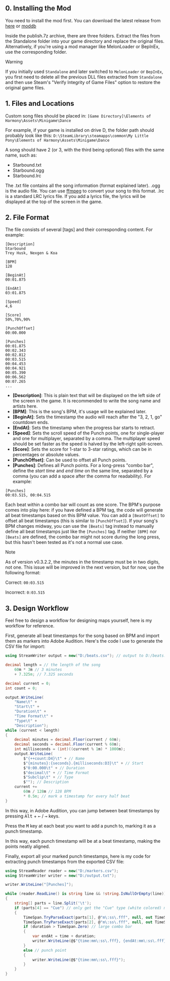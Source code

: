 ## 0. Installing the Mod
You need to install the mod first. You can download the latest release from [here](https://github.com/wd357dui/Elements-of-Harmony/releases/latest) or [moddb](https://www.moddb.com/mods/elements-of-harmony)

Inside the publish.7z archive, there are three folders.
Extract the files from the Standalone folder into your game directory and replace the original files.
Alternatively, if you're using a mod manager like MelonLoader or BepInEx, use the corresponding folder.

> [!WARNING]
> If you initially used `Standalone` and later switched to `MelonLoader` or `BepInEx`,
> you first need to delete all the previous DLL files extracted from `Standalone`
> and then use Steam's "Verify Integrity of Game Files" option to restore the original game files.

## 1. Files and Locations
Custom song files should be placed in:
`[Game Directory]\Elements of Harmony\Assets\Minigame\Dance`

For example, if your game is installed on drive D, the folder path should probably look like this:
`D:\SteamLibrary\steamapps\common\My Little Pony\Elements of Harmony\Assets\Minigame\Dance`

A song should have 2 (or 3, with the third being optional) files with the same name, such as:
- Starbound.txt
- Starbound.ogg
- Starbound.lrc

The .txt file contains all the song information (format explained later).
.ogg is the audio file. You can use [ffmpeg](https://www.ffmpeg.org/) to convert your song to this format.
.lrc is a standard LRC lyrics file. If you add a lyrics file, the lyrics will be displayed at the top of the screen in the game.

## 2. File Format
The file consists of several [tags] and their corresponding content. For example:

``` plaintext
[Description]
Starbound
Trey Husk, Nexgen & Koa

[BPM]
128

[BeginAt]
00:01.875

[EndAt]
03:01.875

[Speed]
4,6

[Score]
50%,70%,90%

[PunchOffset]
00:00.000

[Punches]
00:01.875
00:02.343
00:02.812
00:03.515
00:04.453
00:04.921
00:05.390
00:06.562
00:07.265
...
```

- **[Description]**: This is plain text that will be displayed on the left side of the screen in the game. It is recommended to write the song name and artists here.
- **[BPM]**: This is the song's BPM, it's usage will be explained later.
- **[BeginAt]**: Sets the timestamp the audio will reach after the "3, 2, 1, go" countdown ends.
- **[EndAt]**: Sets the timestamp when the progress bar starts to retract.
- **[Speed]**: Sets the scroll speed of the Punch points, one for single-player and one for multiplayer, separated by a comma. The multiplayer speed should be set faster as the speed is halved by the left-right split-screen.
- **[Score]**: Sets the score for 1-star to 3-star ratings, which can be in percentages or absolute values.
- **[PunchOffset]**: Can be used to offset all Punch points.
- **[Punches]**: Defines all Punch points. For a long-press "combo bar", define the *start time* and *end time* on the same line, separated by a comma (you can add a space after the comma for readability). For example:

``` plaintext
[Punches]
00:03.515, 00:04.515
```

Each beat within a combo bar will count as one score. The BPM's purpose comes into play here: if you have defined a BPM tag, the code will generate all beat timestamps based on this BPM value.
You can add a `[BeatOffset]` to offset all beat timestamps (this is similar to `[PunchOffset]`).
If your song's BPM changes midway, you can use the `[Beats]` tag instead to manually define all beat timestamps just like the `[Punches]` tag.
If neither `[BPM]` nor `[Beats]` are defined, the combo bar might not score during the long press, but this hasn't been tested as it's not a normal use case.

> [!NOTE]
> As of version v0.3.2.2, the minutes in the timestamp must be in two digits, not one.
> This issue will be improved in the next version, but for now, use the following format:
> 
> Correct: `00:03.515`
> 
> Incorrect: `0:03.515`

## 3. Design Workflow
Feel free to design a workflow for designing maps yourself, here is my workflow for reference.

First, generate all beat timestamps for the song based on BPM and import them as markers into Adobe Audition.
Here's the code I use to generate the CSV file for import:

``` csharp
using StreamWriter output = new("D:/beats.csv"); // output to D:/beats.csv

decimal length = // the length of the song
	60m * 3m // 3 minutes
	+ 7.325m; // 7.325 seconds

decimal current = 0;
int count = 0;

output.WriteLine(
	"Name\t" +
	"Start\t" +
	"Duration\t" +
	"Time Format\t" +
	"Type\t" +
	"Description");
while (current < length)
{
	decimal minutes = decimal.Floor(current / 60m);
	decimal seconds = decimal.Floor(current % 60m);
	int milliseconds = (int)((current % 1m) * 1000m);
	output.WriteLine(
		$"{++count:D4}\t" + // Name
		$"{minutes}:{seconds}.{milliseconds:D3}\t" + // Start
		$"0:00.000\t" + // Duration
		$"decimal\t" + // Time Format
		$"Subclip\t" + // Type
		$""); // Description
	current +=
		60m / 128m // 128 BPM
		* 0.5m; // mark a timestamp for every half beat
}
```

In this way, in Adobe Audition, you can jump between beat timestamps by pressing <kbd>Alt</kbd> + <kbd>←</kbd> / <kbd>→</kbd> keys.

Press the <kbd>M</kbd> key at each beat you want to add a punch to, marking it as a punch timestamp.

In this way, each punch timestamp will be at a beat timestamp, making the points neatly aligned.

Finally, export all your marked punch timestamps, here is my code for extracting punch timestamps from the exported CSV file:

``` csharp
using StreamReader reader = new("D:/markers.csv");
using StreamWriter writer = new("D:/output.txt");

writer.WriteLine("[Punches]");

while (reader.ReadLine() is string line && !string.IsNullOrEmpty(line))
{
	string[] parts = line.Split('\t');
	if (parts[4] == "Cue") // only get the "Cue" type (white colored) markers
	{
		TimeSpan.TryParseExact(parts[1], @"m\:ss\.fff", null, out TimeSpan time);
		TimeSpan.TryParseExact(parts[2], @"m\:ss\.fff", null, out TimeSpan duration);
		if (duration > TimeSpan.Zero) // large combo bar
		{
			var endAt = time + duration;
			writer.WriteLine(@$"{time:mm\:ss\.fff}, {endAt:mm\:ss\.fff}");
		}
		else // punch point
		{
			writer.WriteLine(@$"{time:mm\:ss\.fff}");
		}
	}
}
```
